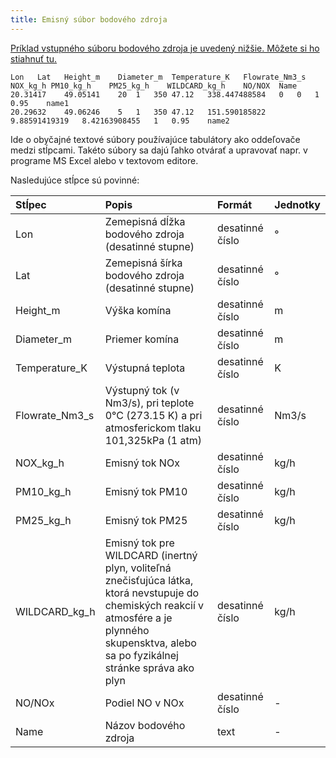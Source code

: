 ```yaml
---
title: Emisný súbor bodového zdroja
---
```




[Príklad vstupného súboru bodového zdroja je uvedený nižšie. Môžete si ho stiahnuť tu.](./files/pointsource.txt)

```
Lon   Lat   Height_m    Diameter_m  Temperature_K   Flowrate_Nm3_s  NOX_kg_h PM10_kg_h    PM25_kg_h    WILDCARD_kg_h    NO/NOX  Name
20.31417	49.05141	20	1	350	47.12	338.447488584	0	0	1	0.95	name1
20.29632	49.06246	5	1	350	47.12	151.590185822	9.88591419319	8.42163908455	1	0.95	name2
```
Ide o  obyčajné textové súbory používajúce tabulátory ako oddeľovače medzi stĺpcami. Takéto súbory sa dajú ľahko otvárať a upravovať napr. v programe MS Excel alebo v textovom editore.

Nasledujúce stĺpce sú povinné:

| Stĺpec         | Popis                                                                                              | Formát | Jednotky |
| :------------- | :-------------------------------------------------------------------------------------------------------- | :----- | :---- |
| Lon            | Zemepisná dĺžka bodového zdroja (desatinné stupne)                                                    | desatinné číslo | °     |
| Lat            |Zemepisná šírka bodového zdroja (desatinné stupne)                                                          | desatinné číslo  | °     |
| Height_m       | Výška komína                                                                                     | desatinné číslo  | m     |
| Diameter_m     | Priemer komína                                                                                    | desatinné číslo | m     |
| Temperature_K  | Výstupná teplota                                                                                       | desatinné číslo | K     |
| Flowrate_Nm3_s | Výstupný tok (v Nm3/s), pri teplote 0°C (273.15 K) a pri atmosferickom tlaku 101,325kPa  (1 atm) | desatinné číslo  | Nm3/s |
| NOX_kg_h       | Emisný tok NOx                                                                                     | desatinné číslo  | kg/h  |
| PM10_kg_h      | Emisný tok  PM10                                                                                    | desatinné číslo  | kg/h  |
| PM25_kg_h      | Emisný tok PM25                                                                                    | desatinné číslo  | kg/h  |
| WILDCARD_kg_h  | Emisný tok pre WILDCARD (inertný plyn, voliteľná znečisťujúca látka, ktorá nevstupuje do chemiských reakcií v atmosfére a je plynného skupensktva, alebo sa po fyzikálnej stránke správa ako plyn                                                            | desatinné číslo  | kg/h  |
| NO/NOx         | Podiel NO v NOx                                                                   | desatinné číslo  | -     |
| Name           | Názov bodového zdroja                                                                            | text | -     |
